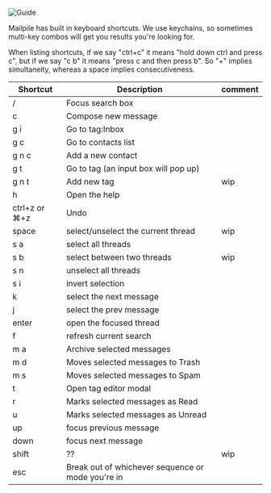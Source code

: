 ![Guide](https://github.com/pagekite/Mailpile/wiki/images/page-guide.png)

Mailpile has built in keyboard shortcuts. We use keychains, so sometimes multi-key combos will get you results you're looking for.

When listing shortcuts, if we say "ctrl+c" it means "hold down ctrl and press c", but if we say "c b" it means "press c and then press b". So "+" implies simultaneity, whereas a space implies consecutiveness. 

| Shortcut | Description                                                    | comment |
| -------- | ---------------------------------------------------------------|-------- |
|  /       | Focus search box                                                         |
| c        | Compose new message                                                      |
| g i      | Go to tag:Inbox                                                          |
| g c      | Go to contacts list                                                      |
| g n c    | Add a new contact                                                        |
| g t      | Go to tag (an input box will pop up)                                     |
| g n t    | Add new tag                                                       | wip  |
| h        | Open the help                                                            |
| ctrl+z or ⌘+z | Undo                                                                |
| space    | select/unselect the current thread                                |  wip |
| s a      | select all threads                                                       |
| s b      | select between two threads                                        | wip  |
| s n      | unselect all threads                                                     |
| s i      | invert selection                                                         |
| k        | select the next message                                                  | 
| j        | select the prev message                                                  | 
| enter    | open the focused thread                                                  |
| f        | refresh current search                                                   | 
| m a      | Archive selected messages                                                |
| m d      | Moves selected messages to Trash                                         |
| m s      | Moves selected messages to Spam                                          |
| t        | Open tag editor modal                                                    |
| r        | Marks selected messages as Read                                          |
| u        | Marks selected messages as Unread                                        |
| up       | focus previous message                                                   |
| down     | focus next message                                                       |
| shift    | ??                                                               |  wip  |
| esc      | Break out of whichever sequence or mode you're in                        |